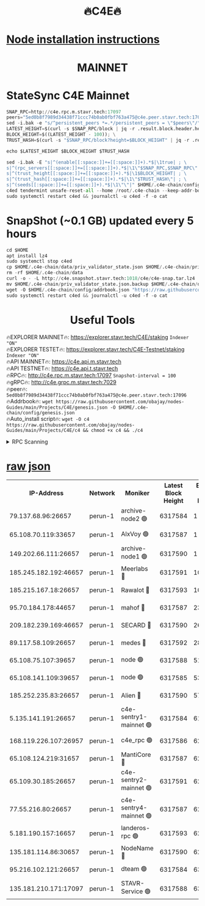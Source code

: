 <h1 align="center"> 🔥C4E🔥</h1>

[Node installation instructions](https://github.com/obajay/nodes-Guides/tree/main/Projects/C4E)
=

<h1 align="center"> MAINNET</h1>

# StateSync C4E Mainnet
```python
SNAP_RPC=http://c4e.rpc.m.stavr.tech:17097
peers="5ed0b8f7989d34438f71ccc74b0ab0fbf763a475@c4e.peer.stavr.tech:17096"
sed -i.bak -e "s/^persistent_peers *=.*/persistent_peers = \"$peers\"/" $HOME/.c4e-chain/config/config.toml
LATEST_HEIGHT=$(curl -s $SNAP_RPC/block | jq -r .result.block.header.height); \
BLOCK_HEIGHT=$((LATEST_HEIGHT - 100)); \
TRUST_HASH=$(curl -s "$SNAP_RPC/block?height=$BLOCK_HEIGHT" | jq -r .result.block_id.hash)

echo $LATEST_HEIGHT $BLOCK_HEIGHT $TRUST_HASH

sed -i.bak -E "s|^(enable[[:space:]]+=[[:space:]]+).*$|\1true| ; \
s|^(rpc_servers[[:space:]]+=[[:space:]]+).*$|\1\"$SNAP_RPC,$SNAP_RPC\"| ; \
s|^(trust_height[[:space:]]+=[[:space:]]+).*$|\1$BLOCK_HEIGHT| ; \
s|^(trust_hash[[:space:]]+=[[:space:]]+).*$|\1\"$TRUST_HASH\"| ; \
s|^(seeds[[:space:]]+=[[:space:]]+).*$|\1\"\"|" $HOME/.c4e-chain/config/config.toml
c4ed tendermint unsafe-reset-all --home /root/.c4e-chain --keep-addr-book
sudo systemctl restart c4ed && journalctl -u c4ed -f -o cat
```
# SnapShot (~0.1 GB) updated every 5 hours
```python
cd $HOME
apt install lz4
sudo systemctl stop c4ed
cp $HOME/.c4e-chain/data/priv_validator_state.json $HOME/.c4e-chain/priv_validator_state.json.backup
rm -rf $HOME/.c4e-chain/data
curl -o - -L http://c4e.snapshot.stavr.tech:1018/c4e/c4e-snap.tar.lz4 | lz4 -c -d - | tar -x -C $HOME/.c4e-chain --strip-components 2
mv $HOME/.c4e-chain/priv_validator_state.json.backup $HOME/.c4e-chain/data/priv_validator_state.json
wget -O $HOME/.c4e-chain/config/addrbook.json "https://raw.githubusercontent.com/obajay/nodes-Guides/main/Projects/C4E/addrbook.json"
sudo systemctl restart c4ed && journalctl -u c4ed -f -o cat
```
 <h1 align="center"> Useful Tools</h1>

🔥EXPLORER MAINNET🔥:  https://explorer.stavr.tech/C4E/staking            `Indexer "ON"` \
🔥EXPLORER TESTET🔥:   https://explorer.stavr.tech/C4E-Testnet/staking     `Indexer "ON"` \
🔥API MAINNET🔥:       https://c4e.api.m.stavr.tech \
🔥API TESTNET🔥:       https://c4e.api.t.stavr.tech \
🔥RPC🔥:               http://c4e.rpc.m.stavr.tech:17097                  `Snapshot-interval = 100` \
🔥gRPC🔥:              http://c4e.grpc.m.stavr.tech:7029 \
🔥peer🔥:              `5ed0b8f7989d34438f71ccc74b0ab0fbf763a475@c4e.peer.stavr.tech:17096` \
🔥Addrbook🔥:    ```wget https://raw.githubusercontent.com/obajay/nodes-Guides/main/Projects/C4E/genesis.json -O $HOME/.c4e-chain/config/genesis.json``` \
🔥Auto_install script🔥: ```wget -O c4 https://raw.githubusercontent.com/obajay/nodes-Guides/main/Projects/C4E/c4 && chmod +x c4 && ./c4```





<details>
<summary>RPC Scanning</summary>

<h2 align="center"> We scan nodes in real time every 4 hours. And we provide the final result of RPC endpoints.
We cannot influence the operation of these nodes in any way. </h2>


```python
If Voting Power is higher than 0 --> then the Node is a validator of the network and may be subject to attack and be a potential threat to the chain.
```
```python
We marked such validators with a red symbol
```

</details>

[raw json](https://rpc-check.c4e.stavr.tech/c4e/rpc-c4e-result.json)
=



<table><tr><th>IP-Address</th><th>Network</th><th>Moniker</th><th>Latest Block Height</th><th>Earliest Block Height</th><th>Catching Up</th><th>Tx Index</th><th>Voting Power</th><th>Scan Time</th></tr><tr><td>79.137.68.96:26657</td><td>perun-1</td><td>archive-node2 🟢</td><td>6317584</td><td>1</td><td>False</td><td>on</td><td>0</td><td>2023-12-16T21:23:04.260882803UTC</td></tr><tr><td>65.108.70.119:33657</td><td>perun-1</td><td>AlxVoy 🟢</td><td>6317587</td><td>1</td><td>False</td><td>on</td><td>0</td><td>2023-12-16T21:23:20.804080765UTC</td></tr><tr><td>149.202.66.111:26657</td><td>perun-1</td><td>archive-node1 🟢</td><td>6317590</td><td>1</td><td>False</td><td>on</td><td>0</td><td>2023-12-16T21:23:36.528671684UTC</td></tr><tr><td>185.245.182.192:46657</td><td>perun-1</td><td>Meerlabs 🔴</td><td>6317591</td><td>1051501</td><td>False</td><td>on</td><td>493550</td><td>2023-12-16T21:23:42.200696532UTC</td></tr><tr><td>185.215.167.18:26657</td><td>perun-1</td><td>Rawalot 🔴</td><td>6317593</td><td>1090501</td><td>False</td><td>on</td><td>579034</td><td>2023-12-16T21:23:53.563924326UTC</td></tr><tr><td>95.70.184.178:44657</td><td>perun-1</td><td>mahof 🔴</td><td>6317587</td><td>2342001</td><td>False</td><td>off</td><td>1357006</td><td>2023-12-16T21:23:20.031271780UTC</td></tr><tr><td>209.182.239.169:46657</td><td>perun-1</td><td>SECARD 🔴</td><td>6317590</td><td>2616101</td><td>False</td><td>off</td><td>675729</td><td>2023-12-16T21:23:34.205380045UTC</td></tr><tr><td>89.117.58.109:26657</td><td>perun-1</td><td>medes 🔴</td><td>6317592</td><td>2826001</td><td>False</td><td>off</td><td>471345</td><td>2023-12-16T21:23:48.710973999UTC</td></tr><tr><td>65.108.75.107:39657</td><td>perun-1</td><td>node 🟢</td><td>6317588</td><td>5198801</td><td>False</td><td>on</td><td>0</td><td>2023-12-16T21:23:23.229418921UTC</td></tr><tr><td>65.108.141.109:39657</td><td>perun-1</td><td>node 🟢</td><td>6317585</td><td>5303301</td><td>False</td><td>on</td><td>0</td><td>2023-12-16T21:23:06.671975611UTC</td></tr><tr><td>185.252.235.83:26657</td><td>perun-1</td><td>Alien 🔴</td><td>6317590</td><td>5736001</td><td>False</td><td>on</td><td>380508</td><td>2023-12-16T21:23:37.264559111UTC</td></tr><tr><td>5.135.141.191:26657</td><td>perun-1</td><td>c4e-sentry1-mainnet 🟢</td><td>6317584</td><td>6198001</td><td>False</td><td>on</td><td>0</td><td>2023-12-16T21:23:03.579381493UTC</td></tr><tr><td>168.119.226.107:26957</td><td>perun-1</td><td>c4e_rpc 🟢</td><td>6317586</td><td>6217586</td><td>False</td><td>on</td><td>0</td><td>2023-12-16T21:23:13.104351376UTC</td></tr><tr><td>65.108.124.219:31657</td><td>perun-1</td><td>MantiCore 🔴</td><td>6317587</td><td>6217587</td><td>False</td><td>off</td><td>837650</td><td>2023-12-16T21:23:19.599095358UTC</td></tr><tr><td>65.109.30.185:26657</td><td>perun-1</td><td>c4e-sentry2-mainnet 🟢</td><td>6317591</td><td>6238301</td><td>False</td><td>on</td><td>0</td><td>2023-12-16T21:23:41.840719135UTC</td></tr><tr><td>77.55.216.80:26657</td><td>perun-1</td><td>c4e-sentry4-mainnet 🟢</td><td>6317587</td><td>6241001</td><td>False</td><td>on</td><td>0</td><td>2023-12-16T21:23:20.412765511UTC</td></tr><tr><td>5.181.190.157:16657</td><td>perun-1</td><td>landeros-rpc 🟢</td><td>6317593</td><td>6278001</td><td>False</td><td>on</td><td>0</td><td>2023-12-16T21:23:53.232363948UTC</td></tr><tr><td>135.181.114.86:30657</td><td>perun-1</td><td>NodeName 🔴</td><td>6317590</td><td>6284301</td><td>False</td><td>off</td><td>333717</td><td>2023-12-16T21:23:36.888429790UTC</td></tr><tr><td>95.216.102.121:26657</td><td>perun-1</td><td>dteam 🟢</td><td>6317584</td><td>6310901</td><td>False</td><td>on</td><td>0</td><td>2023-12-16T21:23:03.919310056UTC</td></tr><tr><td>135.181.210.171:17097</td><td>perun-1</td><td>STAVR-Service 🟢</td><td>6317588</td><td>6316501</td><td>False</td><td>on</td><td>0</td><td>2023-12-16T21:23:25.631353091UTC</td></tr></table>
